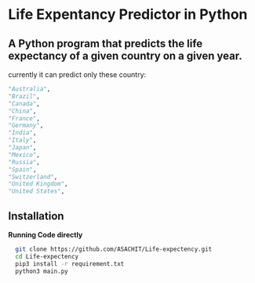 #  Life Expentancy Predictor in Python
## A Python program that predicts the life expectancy of a given country on a given year.
currently it can predict only these country:
```py
"Australia",
"Brazil",
"Canada",
"China",
"France",
"Germany",
"India",
"Italy",
"Japan",
"Mexico",
"Russia",
"Spain",
"Switzerland",
"United Kingdom",
"United States",
```

## Installation
**Running Code directly**
```bash
  git clone https://github.com/ASACHIT/Life-expectency.git
  cd Life-expectency
  pip3 install -r requirement.txt
  python3 main.py
```
    